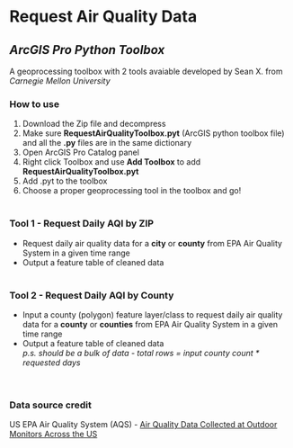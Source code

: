 # Request Air Quality Data

## _ArcGIS Pro Python Toolbox_

A geoprocessing toolbox with 2 tools avaiable developed by Sean X. from _Carnegie Mellon University_

### How to use

1. Download the Zip file and decompress
2. Make sure **RequestAirQualityToolbox.pyt** (ArcGIS python toolbox file) and all the **.py** files are in the same dictionary
3. Open ArcGIS Pro Catalog panel
4. Right click Toolbox and use **Add Toolbox** to add **RequestAirQualityToolbox.pyt**
5. Add .pyt to the toolbox
6. Choose a proper geoprocessing tool in the toolbox and go!
<br></br>
### Tool 1 - Request Daily AQI by ZIP
- Request daily air quality data for a **city** or **county** from EPA Air Quality System in a given time range
- Output a feature table of cleaned data
<br></br>
### Tool 2 - Request Daily AQI by County
- Input a county (polygon) feature layer/class to request daily air quality data for a **county** or **counties** from EPA Air Quality System in a given time range
- Output a feature table of cleaned data
  <br>_p.s. should be a bulk of data - total rows = input county count \* requested days_</br>
<br></br>
### Data source credit
US EPA Air Quality System (AQS) - [Air Quality Data Collected at Outdoor Monitors Across the US](https://www.epa.gov/outdoor-air-quality-data)
